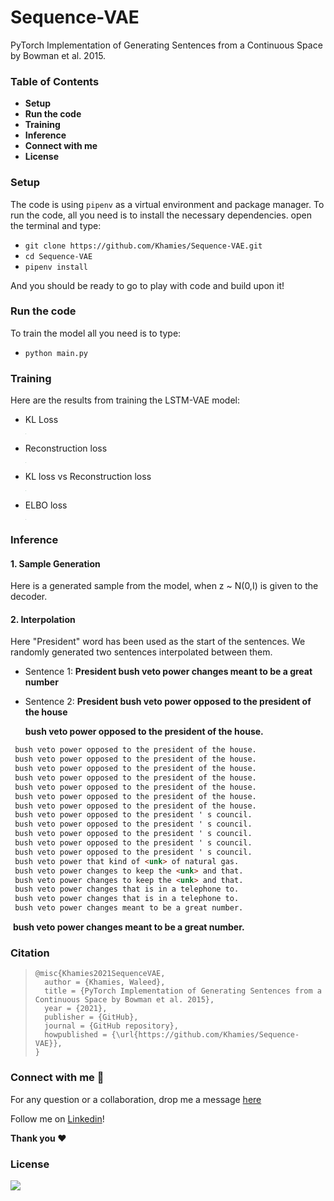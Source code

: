 # Sequence-VAE
PyTorch Implementation of Generating Sentences from a Continuous Space by Bowman et al. 2015.

### Table of Contents

- **Setup**
- **Run the code**
- **Training**
- **Inference**
- **Connect with me**
- **License** 

### Setup

The code is using `pipenv` as a virtual environment and package manager. To run the code, all you need is to install the necessary dependencies. open the terminal and type:

- `git clone https://github.com/Khamies/Sequence-VAE.git` 
- `cd Sequence-VAE`
- `pipenv install`

And you should be ready to go to play with code and build upon it!

### Run the code

To train the model all you need is to type:

- `python main.py`

### Training

Here are the results from training the LSTM-VAE model:

- KL Loss

  <img src="./media/kl.jpg" style="zoom:3%;" />

- Reconstruction loss

  <img src="./media/reco.jpg" style="zoom:3%;" />

- KL loss vs Reconstruction loss

  <img src="./media/kl_reco.jpg" style="zoom:3%;" />

- ELBO loss

  <img src="./media/elbo.jpg" style="zoom:3%;" />





### Inference

#### 1. Sample Generation

Here is a generated sample from the model, when z ~ N(0,I) is given to the decoder.



#### 2. Interpolation

Here "President" word has been used as the start of the sentences. We randomly generated two sentences interpolated between them.

- Sentence 1: **President bush veto power changes meant to be a great number**

- Sentence 2: **President bush veto power opposed to the president of the house**

  

  **bush veto power opposed to the president of the house.**

```markdown
 bush veto power opposed to the president of the house.
 bush veto power opposed to the president of the house.
 bush veto power opposed to the president of the house.
 bush veto power opposed to the president of the house.
 bush veto power opposed to the president of the house.
 bush veto power opposed to the president of the house.
 bush veto power opposed to the president of the house.
 bush veto power opposed to the president ' s council.
 bush veto power opposed to the president ' s council.
 bush veto power opposed to the president ' s council.
 bush veto power opposed to the president ' s council.
 bush veto power opposed to the president ' s council.
 bush veto power that kind of <unk> of natural gas.
 bush veto power changes to keep the <unk> and that.
 bush veto power changes to keep the <unk> and that.
 bush veto power changes that is in a telephone to.
 bush veto power changes that is in a telephone to.
 bush veto power changes meant to be a great number.
```

​	**bush veto power changes meant to be a great number.**

### Citation

> ```
> @misc{Khamies2021SequenceVAE,
>   author = {Khamies, Waleed},
>   title = {PyTorch Implementation of Generating Sentences from a Continuous Space by Bowman et al. 2015},
>   year = {2021},
>   publisher = {GitHub},
>   journal = {GitHub repository},
>   howpublished = {\url{https://github.com/Khamies/Sequence-VAE}},
> }
> ```

### Connect with me :slightly_smiling_face:

For any question or a collaboration, drop me a message [here](mailto:khamiesw@outlook.com?subject=[GitHub]%20Sequence-VAE%20Repo)

Follow me on [Linkedin](https://www.linkedin.com/in/khamiesw/)!

**Thank you :heart:**

### License 

![](https://img.shields.io/github/license/khamies/Sequence-VAE)